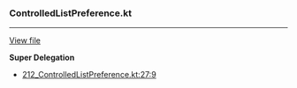 ### ControlledListPreference.kt
---
[View file](files/212_ControlledListPreference.kt)

**Super Delegation**

 - [212_ControlledListPreference.kt:27:9](files/212_ControlledListPreference.kt#L27)
